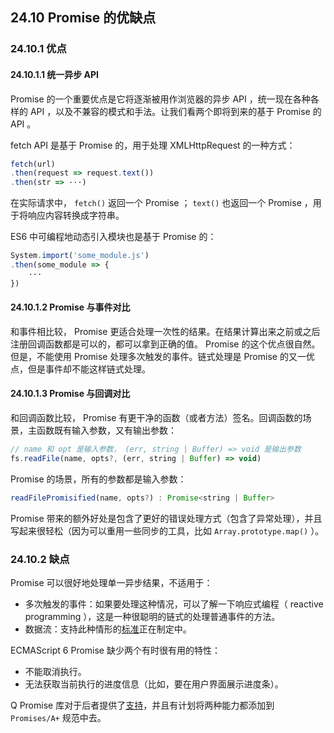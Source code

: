 ## 24.10 Promise 的优缺点

### 24.10.1 优点

#### 24.10.1.1 统一异步 API

Promise 的一个重要优点是它将逐渐被用作浏览器的异步 API ，统一现在各种各样的 API ，以及不兼容的模式和手法。让我们看两个即将到来的基于 Promise 的 API 。

fetch API 是基于 Promise 的，用于处理 XMLHttpRequest 的一种方式：

```js
fetch(url)
.then(request => request.text())
.then(str => ···)
```

在实际请求中， `fetch()` 返回一个 Promise ； `text()` 也返回一个 Promise ，用于将响应内容转换成字符串。

ES6 中可编程地动态引入模块也是基于 Promise 的：

```js
System.import('some_module.js')
.then(some_module => {
    ···
})
```

#### 24.10.1.2 Promise 与事件对比

和事件相比较， Promise 更适合处理一次性的结果。在结果计算出来之前或之后注册回调函数都是可以的，都可以拿到正确的值。 Promise 的这个优点很自然。但是，不能使用 Promise 处理多次触发的事件。链式处理是 Promise 的又一优点，但是事件却不能这样链式处理。

#### 24.10.1.3 Promise 与回调对比

和回调函数比较， Promise 有更干净的函数（或者方法）签名。回调函数的场景，主函数既有输入参数，又有输出参数：

```js
// name 和 opt 是输入参数， (err, string | Buffer) => void 是输出参数
fs.readFile(name, opts?, (err, string | Buffer) => void)
```

Promise 的场景，所有的参数都是输入参数：

```js
readFilePromisified(name, opts?) : Promise<string | Buffer>
```

Promise 带来的额外好处是包含了更好的错误处理方式（包含了异常处理），并且写起来很轻松（因为可以重用一些同步的工具，比如 `Array.prototype.map()` ）。

### 24.10.2 缺点

Promise 可以很好地处理单一异步结果，不适用于：

* 多次触发的事件：如果要处理这种情况，可以了解一下响应式编程（ reactive programming ），这是一种很聪明的链式的处理普通事件的方法。
* 数据流：支持此种情形的[标准](https://streams.spec.whatwg.org/)正在制定中。

ECMAScript 6 Promise 缺少两个有时很有用的特性：

* 不能取消执行。
* 无法获取当前执行的进度信息（比如，要在用户界面展示进度条）。

Q Promise 库对于后者提供了[支持](https://github.com/kriskowal/q#progress-notification)，并且有计划将两种能力都添加到 `Promises/A+` 规范中去。


